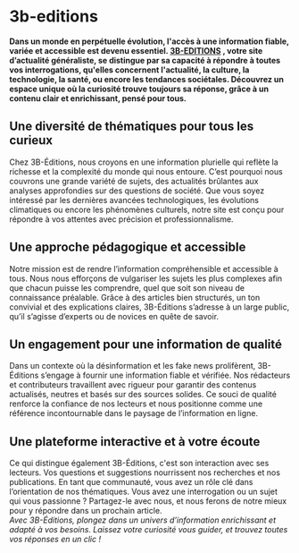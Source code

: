 # 3b-editions

<b>Dans un monde en perpétuelle évolution, l'accès à une information fiable, variée et accessible est devenu essentiel. <a href="https://3b-editions.fr" title="3B-EDITIONS - Le site d'actualité généraliste">3B-EDITIONS</a>
, votre site d’actualité généraliste, se distingue par sa capacité à répondre à toutes vos interrogations, qu'elles concernent l'actualité, la culture, la technologie, la santé, ou encore les tendances sociétales. Découvrez un espace unique où la curiosité trouve toujours sa réponse, grâce à un contenu clair et enrichissant, pensé pour tous.</b>

<h2>Une diversité de thématiques pour tous les curieux</h2>
Chez 3B-Éditions, nous croyons en une information plurielle qui reflète la richesse et la complexité du monde qui nous entoure. C’est pourquoi nous couvrons une grande variété de sujets, des actualités brûlantes aux analyses approfondies sur des questions de société. Que vous soyez intéressé par les dernières avancées technologiques, les évolutions climatiques ou encore les phénomènes culturels, notre site est conçu pour répondre à vos attentes avec précision et professionnalisme.

<h2>Une approche pédagogique et accessible</h2>
Notre mission est de rendre l’information compréhensible et accessible à tous. Nous nous efforçons de vulgariser les sujets les plus complexes afin que chacun puisse les comprendre, quel que soit son niveau de connaissance préalable. Grâce à des articles bien structurés, un ton convivial et des explications claires, 3B-Éditions s’adresse à un large public, qu’il s’agisse d’experts ou de novices en quête de savoir.

<h2>Un engagement pour une information de qualité</h2>
Dans un contexte où la désinformation et les fake news prolifèrent, 3B-Éditions s’engage à fournir une information fiable et vérifiée. Nos rédacteurs et contributeurs travaillent avec rigueur pour garantir des contenus actualisés, neutres et basés sur des sources solides. Ce souci de qualité renforce la confiance de nos lecteurs et nous positionne comme une référence incontournable dans le paysage de l’information en ligne.

<h2>Une plateforme interactive et à votre écoute</h2>
Ce qui distingue également 3B-Éditions, c'est son interaction avec ses lecteurs. Vos questions et suggestions nourrissent nos recherches et nos publications. En tant que communauté, vous avez un rôle clé dans l’orientation de nos thématiques. Vous avez une interrogation ou un sujet qui vous passionne ? Partagez-le avec nous, et nous ferons de notre mieux pour y répondre dans un prochain article.
<br>
<i>Avec 3B-Éditions, plongez dans un univers d’information enrichissant et adapté à vos besoins. Laissez votre curiosité vous guider, et trouvez toutes vos réponses en un clic !</i>






